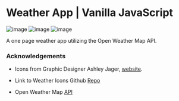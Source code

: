# Weather App | Vanilla JavaScript

![image](https://img.shields.io/badge/JavaScript-323330?style=for-the-badge&logo=javascript&logoColor=F7DF1E) ![image](https://img.shields.io/badge/HTML5-E34F26?style=for-the-badge&logo=html5&logoColor=white) ![image](https://img.shields.io/badge/CSS3-1572B6?style=for-the-badge&logo=css3&logoColor=white)

A one page weather app utilizing the Open Weather Map API.

### Acknowledgements

- Icons from Graphic Designer Ashley Jager, [website](http://www.ajager.com/#/weather-underground/).

- Link to Weather Icons Github [Repo](https://github.com/manifestinteractive/weather-underground-icons)

- Open Weather Map [API](http://www.OpenWeatherMap.org)
